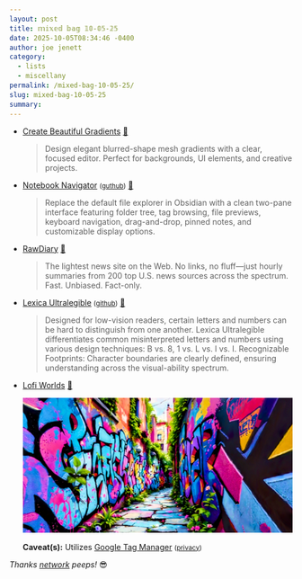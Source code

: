 ```yaml
---
layout: post
title: 𝕞𝕚𝕩𝕖𝕕 𝕓𝕒𝕘 𝟙𝟘-𝟘𝟝-𝟚𝟝
date: 2025-10-05T08:34:46 -0400
author: joe jenett
category:
  - lists
  - miscellany
permalink: /mixed-bag-10-05-25/
slug: mixed-bag-10-05-25
summary:
---
```

<ul class="links">
	<li><a title="Create subtle, modern mesh gradients" href="https://better-gradient.com/">Create Beautiful Gradients</a> <a title="source" href="https://pinboard.in/u:effulgence">📌</a><blockquote><p>Design elegant blurred-shape mesh gradients with a clear, focused editor. Perfect for backgrounds, UI elements, and creative projects.</p></blockquote></li>
	<li><a title="Modern File Explorer for Obsidian" href="https://notebooknavigator.com/">Notebook Navigator</a> <small>(<a href="https://github.com/johansan/notebook-navigator">guthub</a>)</small> <a title="source" href="https://pinboard.in/u:koolinus">📌</a><blockquote><p>Replace the default file explorer in Obsidian with a clean two-pane interface featuring folder tree, tag browsing, file previews, keyboard navigation, drag-and-drop, pinned notes, and customizable display options. </p></blockquote></li>
	<li><a href="https://rawdiary.com/">RawDiary</a> <a title="source" href="https://pinboard.in/u:fileformat">📌</a><blockquote><p>The lightest news site on the Web. No links, no fluff—just hourly summaries from 200 top U.S. news sources across the spectrum. Fast. Unbiased. Fact-only.</p></blockquote></li>
	<li><a title="A Typeface Built for Accessibility in Typography" href="https://jacobxperez.github.io/lexica-ultralegible/">Lexica Ultralegible</a> <small>(<a href="https://github.com/jacobxperez/lexica-ultralegible">github</a>)</small> <a title="source" href="https://pinboard.in/u:ascarida">📌</a><blockquote><p>Designed for low-vision readers, certain letters and numbers can be hard to distinguish from one another. Lexica Ultralegible differentiates common misinterpreted letters and numbers using various design techniques: B vs. 8, 1 vs. L vs. l vs. I. Recognizable Footprints: Character boundaries are clearly defined, ensuring understanding across the visual-ability spectrum. </p></blockquote></li>
	<li><a href="https://lofiworlds.ai/">Lofi Worlds</a> <a title="source" href="https://pinboard.in/u:arnicas">📌</a><p class="center"><img src="/images/lofi.jpg" alt="" class="mw100"></p><p class="pointnineem"><strong>Caveat(s):</strong> Utilizes <a href="https://support.google.com/tagmanager/answer/11994839?hl=en">Google Tag Manager</a> <small>(<a href="https://www.google.com/intl/en/privacy.html">privacy</a>)</small></p></li>
</ul>
<p class="pt12">
<em>Thanks <a href="https://pinboard.in/network/">network</a> peeps!</em> 😎
</p>

<a href="https://brid.gy/publish/mastodon"></a>